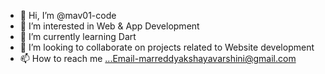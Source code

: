 - 👋 Hi, I’m @mav01-code
- 👀 I’m interested in Web & App Development
- 🌱 I’m currently learning Dart
- 💞️ I’m looking to collaborate on projects related to Website development
- 📫 How to reach me ...Email-marreddyakshayavarshini@gmail.com

<!---
mav01-code/mav01-code is a ✨ special ✨ repository because its `README.md` (this file) appears on your GitHub profile.
You can click the Preview link to take a look at your changes.
--->
